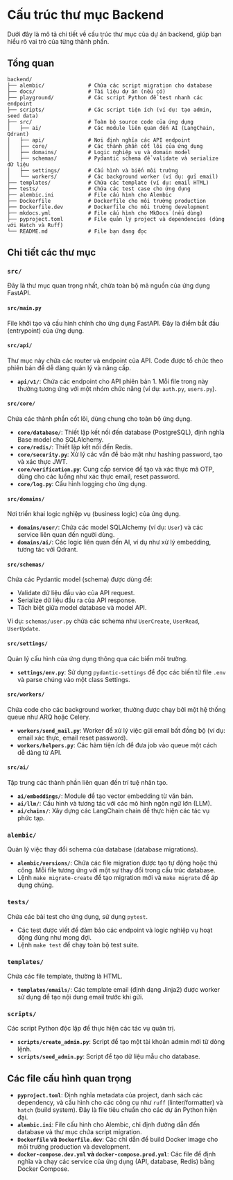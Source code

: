 # Cấu trúc thư mục Backend

Dưới đây là mô tả chi tiết về cấu trúc thư mục của dự án backend, giúp bạn hiểu rõ vai trò của từng thành phần.

## Tổng quan

```
backend/
├── alembic/              # Chứa các script migration cho database
├── docs/                 # Tài liệu dự án (nếu có)
├── playground/           # Các script Python để test nhanh các endpoint
├── scripts/              # Các script tiện ích (ví dụ: tạo admin, seed data)
├── src/                  # Toàn bộ source code của ứng dụng
│   ├── ai/               # Các module liên quan đến AI (LangChain, Qdrant)
│   ├── api/              # Nơi định nghĩa các API endpoint
│   ├── core/             # Các thành phần cốt lõi của ứng dụng
│   ├── domains/          # Logic nghiệp vụ và domain model
│   ├── schemas/          # Pydantic schema để validate và serialize dữ liệu
│   ├── settings/         # Cấu hình và biến môi trường
│   └── workers/          # Các background worker (ví dụ: gửi email)
├── templates/            # Chứa các template (ví dụ: email HTML)
├── tests/                # Chứa các test case cho ứng dụng
├── alembic.ini           # File cấu hình cho Alembic
├── Dockerfile            # Dockerfile cho môi trường production
├── Dockerfile.dev        # Dockerfile cho môi trường development
├── mkdocs.yml            # File cấu hình cho MkDocs (nếu dùng)
├── pyproject.toml        # File quản lý project và dependencies (dùng với Hatch và Ruff)
└── README.md             # File bạn đang đọc
```

## Chi tiết các thư mục

### `src/`

Đây là thư mục quan trọng nhất, chứa toàn bộ mã nguồn của ứng dụng FastAPI.

#### `src/main.py`

File khởi tạo và cấu hình chính cho ứng dụng FastAPI. Đây là điểm bắt đầu (entrypoint) của ứng dụng.

#### `src/api/`

Thư mục này chứa các router và endpoint của API. Code được tổ chức theo phiên bản để dễ dàng quản lý và nâng cấp.

- **`api/v1/`**: Chứa các endpoint cho API phiên bản 1. Mỗi file trong này thường tương ứng với một nhóm chức năng (ví dụ: `auth.py`, `users.py`).

#### `src/core/`

Chứa các thành phần cốt lõi, dùng chung cho toàn bộ ứng dụng.

- **`core/database/`**: Thiết lập kết nối đến database (PostgreSQL), định nghĩa Base model cho SQLAlchemy.
- **`core/redis/`**: Thiết lập kết nối đến Redis.
- **`core/security.py`**: Xử lý các vấn đề bảo mật như hashing password, tạo và xác thực JWT.
- **`core/verification.py`**: Cung cấp service để tạo và xác thực mã OTP, dùng cho các luồng như xác thực email, reset password.
- **`core/log.py`**: Cấu hình logging cho ứng dụng.

#### `src/domains/`

Nơi triển khai logic nghiệp vụ (business logic) của ứng dụng.

- **`domains/user/`**: Chứa các model SQLAlchemy (ví dụ: `User`) và các service liên quan đến người dùng.
- **`domains/ai/`**: Các logic liên quan đến AI, ví dụ như xử lý embedding, tương tác với Qdrant.

#### `src/schemas/`

Chứa các Pydantic model (schema) được dùng để:
- Validate dữ liệu đầu vào của API request.
- Serialize dữ liệu đầu ra của API response.
- Tách biệt giữa model database và model API.

Ví dụ: `schemas/user.py` chứa các schema như `UserCreate`, `UserRead`, `UserUpdate`.

#### `src/settings/`

Quản lý cấu hình của ứng dụng thông qua các biến môi trường.

- **`settings/env.py`**: Sử dụng `pydantic-settings` để đọc các biến từ file `.env` và parse chúng vào một class Settings.

#### `src/workers/`

Chứa code cho các background worker, thường được chạy bởi một hệ thống queue như ARQ hoặc Celery.

- **`workers/send_mail.py`**: Worker để xử lý việc gửi email bất đồng bộ (ví dụ: email xác thực, email reset password).
- **`workers/helpers.py`**: Các hàm tiện ích để đưa job vào queue một cách dễ dàng từ API.

#### `src/ai/`

Tập trung các thành phần liên quan đến trí tuệ nhân tạo.

- **`ai/embeddings/`**: Module để tạo vector embedding từ văn bản.
- **`ai/llm/`**: Cấu hình và tương tác với các mô hình ngôn ngữ lớn (LLM).
- **`ai/chains/`**: Xây dựng các LangChain chain để thực hiện các tác vụ phức tạp.

### `alembic/`

Quản lý việc thay đổi schema của database (database migrations).

- **`alembic/versions/`**: Chứa các file migration được tạo tự động hoặc thủ công. Mỗi file tương ứng với một sự thay đổi trong cấu trúc database.
- Lệnh `make migrate-create` để tạo migration mới và `make migrate` để áp dụng chúng.

### `tests/`

Chứa các bài test cho ứng dụng, sử dụng `pytest`.

- Các test được viết để đảm bảo các endpoint và logic nghiệp vụ hoạt động đúng như mong đợi.
- Lệnh `make test` để chạy toàn bộ test suite.

### `templates/`

Chứa các file template, thường là HTML.

- **`templates/emails/`**: Các template email (định dạng Jinja2) được worker sử dụng để tạo nội dung email trước khi gửi.

### `scripts/`

Các script Python độc lập để thực hiện các tác vụ quản trị.

- **`scripts/create_admin.py`**: Script để tạo một tài khoản admin mới từ dòng lệnh.
- **`scripts/seed_admin.py`**: Script để tạo dữ liệu mẫu cho database.

## Các file cấu hình quan trọng

- **`pyproject.toml`**: Định nghĩa metadata của project, danh sách các dependency, và cấu hình cho các công cụ như `ruff` (linter/formatter) và `hatch` (build system). Đây là file tiêu chuẩn cho các dự án Python hiện đại.
- **`alembic.ini`**: File cấu hình cho Alembic, chỉ định đường dẫn đến database và thư mục chứa script migration.
- **`Dockerfile` và `Dockerfile.dev`**: Các chỉ dẫn để build Docker image cho môi trường production và development.
- **`docker-compose.dev.yml` và `docker-compose.prod.yml`**: Các file để định nghĩa và chạy các service của ứng dụng (API, database, Redis) bằng Docker Compose.

